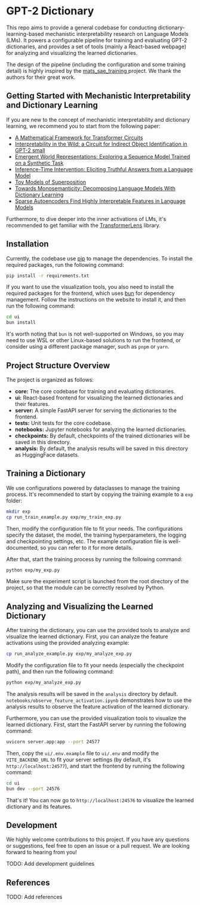 # GPT-2 Dictionary

This repo aims to provide a general codebase for conducting dictionary-learning-based mechanistic interpretability research on Language Models (LMs). It powers a configurable pipeline for training and evaluating GPT-2 dictionaries, and provides a set of tools (mainly a React-based webpage) for analyzing and visualizing the learned dictionaries.

The design of the pipeline (including the configuration and some training detail) is highly inspired by the [mats_sae_training
](https://github.com/jbloomAus/mats_sae_training) project. We thank the authors for their great work.

## Getting Started with Mechanistic Interpretability and Dictionary Learning

If you are new to the concept of mechanistic interpretability and dictionary learning, we recommend you to start from the following paper:

- [A Mathematical Framework for Transformer Circuits](https://transformer-circuits.pub/2021/framework/index.html)
- [Interpretability in the Wild: a Circuit for Indirect Object Identification in GPT-2 small](https://arxiv.org/abs/2211.00593)
- [Emergent World Representations: Exploring a Sequence Model Trained on a Synthetic Task](https://arxiv.org/abs/2210.13382)
- [Inference-Time Intervention: Eliciting Truthful Answers from a Language Model](https://arxiv.org/abs/2306.03341)
- [Toy Models of Superposition](https://transformer-circuits.pub/2022/toy_model/index.html)
- [Towards Monosemanticity: Decomposing Language Models With Dictionary Learning](https://transformer-circuits.pub/2023/monosemantic-features/index.html)
- [Sparse Autoencoders Find Highly Interpretable Features in Language Models](https://arxiv.org/abs/2309.08600)

Furthermore, to dive deeper into the inner activations of LMs, it's recommended to get familiar with the [TransformerLens](https://github.com/neelnanda-io/TransformerLens/tree/main) library.

## Installation

Currently, the codebase use [pip](https://pip.pypa.io/en/stable/) to manage the dependencies. To install the required packages, run the following command:

```bash
pip install -r requirements.txt
```

If you want to use the visualization tools, you also need to install the required packages for the frontend, which uses [bun](https://bun.sh/) for dependency management. Follow the instructions on the website to install it, and then run the following command:

```bash
cd ui
bun install
```

It's worth noting that `bun` is not well-supported on Windows, so you may need to use WSL or other Linux-based solutions to run the frontend, or consider using a different package manager, such as `pnpm` or `yarn`.

## Project Structure Overview

The project is organized as follows:

- **core:** The core codebase for training and evaluating dictionaries.
- **ui:** React-based frontend for visualizing the learned dictionaries and their features.
- **server:** A simple FastAPI server for serving the dictionaries to the frontend.
- **tests:** Unit tests for the core codebase.
- **notebooks:** Jupyter notebooks for analyzing the learned dictionaries.
- **checkpoints:** By default, checkpoints of the trained dictionaries will be saved in this directory.
- **analysis:** By default, the analysis results will be saved in this directory as HuggingFace datasets.

## Training a Dictionary

We use configurations powered by dataclasses to manage the training process. It's recommended to start by copying the training example to a `exp` folder:

```bash
mkdir exp
cp run_train_example.py exp/my_train_exp.py
```

Then, modify the configuration file to fit your needs. The configurations specify the dataset, the model, the training hyperparameters, the logging and checkpointing settings, etc. The example configuration file is well-documented, so you can refer to it for more details.

After that, start the training process by running the following command:

```bash
python exp/my_exp.py
```

Make sure the experiment script is launched from the root directory of the project, so that the module can be correctly resolved by Python.

## Analyzing and Visualizing the Learned Dictionary

After training the dictionary, you can use the provided tools to analyze and visualize the learned dictionary. First, you can analyze the feature activations using the provided analyzing example:

```bash
cp run_analyze_example.py exp/my_analyze_exp.py
```

Modify the configuration file to fit your needs (especially the checkpoint path), and then run the following command:

```bash
python exp/my_analyze_exp.py
```

The analysis results will be saved in the `analysis` directory by default. `notebooks/observe_feature_activation.ipynb` demonstrates how to use the analysis results to observe the feature activation of the learned dictionary. 

Furthermore, you can use the provided visualization tools to visualize the learned dictionary. First, start the FastAPI server by running the following command:

```bash
uvicorn server.app:app --port 24577
```

Then, copy the `ui/.env.example` file to `ui/.env` and modify the `VITE_BACKEND_URL` to fit your server settings (by default, it's `http://localhost:24577`), and start the frontend by running the following command:

```bash
cd ui
bun dev --port 24576
```

That's it! You can now go to `http://localhost:24576` to visualize the learned dictionary and its features.

## Development

We highly welcome contributions to this project. If you have any questions or suggestions, feel free to open an issue or a pull request. We are looking forward to hearing from you!

TODO: Add development guidelines

## References

TODO: Add references